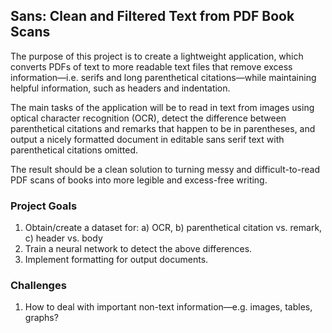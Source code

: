 ## Sans: Clean and Filtered Text from PDF Book Scans

The purpose of this project is to create a lightweight application, which converts PDFs of text to more readable text files that remove excess information—i.e. serifs and long parenthetical citations—while maintaining helpful information, such as headers and indentation. 

The main tasks of the application will be to read in text from images using optical character recognition (OCR), detect the difference between parenthetical citations and remarks that happen to be in parentheses, and output a nicely formatted document in editable sans serif text with parenthetical citations omitted.

The result should be a clean solution to turning messy and difficult-to-read PDF scans of books into more legible and excess-free writing.

### Project Goals

1. Obtain/create a dataset for: a) OCR, b) parenthetical citation vs. remark, c) header vs. body
2. Train a neural network to detect the above differences.
3. Implement formatting for output documents.

### Challenges

1. How to deal with important non-text information—e.g. images, tables, graphs?
